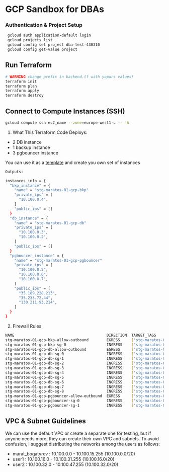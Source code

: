 # GCP Sandbox for DBAs

### Authentication & Project Setup
```bash 
 gcloud auth application-default login
 gcloud projects list
 gcloud config set project dba-test-430310
 gcloud config get-value project
```

## Run Terraform 
```bash 
# WARNING change prefix in backend.tf with yopurs values!
terraform init
terraform plan
terraform apply
terraform destroy
```

## Connect to Compute Instances (SSH)
```bash 
gcloud compute ssh ec2_name --zone=europe-west1-c -- -A
```

1. What This Terraform Code Deploys:
- 2 DB instance
- 1 backup instance
- 3 pgbouncer instance 

You can use it as a [template](env/staging/maratos_cluster_gcp1) and create you own set of instances 
```bash
Outputs:

instances_info = {
  "bkp_instance" = {
    "name" = "stg-maratos-01-gcp-bkp"
    "private_ips" = [
      "10.100.0.4",
    ]
    "public_ips" = []
  }
  "db_instance" = {
    "name" = "stg-maratos-01-gcp-db"
    "private_ips" = [
      "10.100.0.3",
      "10.100.0.2",
    ]
    "public_ips" = []
  }
  "pgbouncer_instance" = {
    "name" = "stg-maratos-01-gcp-pgbouncer"
    "private_ips" = [
      "10.100.0.5",
      "10.100.0.6",
      "10.100.0.7",
    ]
    "public_ips" = [
      "35.189.228.213",
      "35.233.72.44",
      "130.211.93.214",
    ]
  }
}
```

2. Firewall Rules
```bash
NAME                                         DIRECTION  TARGET_TAGS                       SOURCE_RANGES        ALLOWED                                     DISABLED
stg-maratos-01-gcp-bkp-allow-outbound        EGRESS     ['stg-maratos-01-gcp-bkp']                             [{'IPProtocol': 'all'}]                     False
stg-maratos-01-gcp-bkp-sg-0                  INGRESS    ['stg-maratos-01-gcp-bkp']        ['0.0.0.0/0']        [{'IPProtocol': 'tcp', 'ports': ['22']}]    False
stg-maratos-01-gcp-db-allow-outbound         EGRESS     ['stg-maratos-01-gcp-db']                              [{'IPProtocol': 'all'}]                     False
stg-maratos-01-gcp-db-sg-0                   INGRESS    ['stg-maratos-01-gcp-db']         ['10.100.0.3/32']    [{'IPProtocol': 'tcp', 'ports': ['8008']}]  False
stg-maratos-01-gcp-db-sg-1                   INGRESS    ['stg-maratos-01-gcp-db']         ['10.100.0.2/32']    [{'IPProtocol': 'tcp', 'ports': ['8008']}]  False
stg-maratos-01-gcp-db-sg-2                   INGRESS    ['stg-maratos-01-gcp-db']         ['10.100.0.3/32']    [{'IPProtocol': 'tcp', 'ports': ['5432']}]  False
stg-maratos-01-gcp-db-sg-3                   INGRESS    ['stg-maratos-01-gcp-db']         ['10.100.0.2/32']    [{'IPProtocol': 'tcp', 'ports': ['5432']}]  False
stg-maratos-01-gcp-db-sg-4                   INGRESS    ['stg-maratos-01-gcp-db']         ['10.100.0.4/32']    [{'IPProtocol': 'tcp', 'ports': ['5432']}]  False
stg-maratos-01-gcp-db-sg-5                   INGRESS    ['stg-maratos-01-gcp-db']         ['10.100.0.5/32']    [{'IPProtocol': 'tcp', 'ports': ['5432']}]  False
stg-maratos-01-gcp-db-sg-6                   INGRESS    ['stg-maratos-01-gcp-db']         ['10.100.0.6/32']    [{'IPProtocol': 'tcp', 'ports': ['5432']}]  False
stg-maratos-01-gcp-db-sg-7                   INGRESS    ['stg-maratos-01-gcp-db']         ['10.100.0.7/32']    [{'IPProtocol': 'tcp', 'ports': ['5432']}]  False
stg-maratos-01-gcp-db-sg-8                   INGRESS    ['stg-maratos-01-gcp-db']         ['0.0.0.0/0']        [{'IPProtocol': 'tcp', 'ports': ['22']}]    False
stg-maratos-01-gcp-pgbouncer-allow-outbound  EGRESS     ['stg-maratos-01-gcp-pgbouncer']                       [{'IPProtocol': 'all'}]                     False
stg-maratos-01-gcp-pgbouncer-sg-0            INGRESS    ['stg-maratos-01-gcp-pgbouncer']  ['188.2.97.250/32']  [{'IPProtocol': 'tcp', 'ports': ['6432']}]  False
stg-maratos-01-gcp-pgbouncer-sg-1            INGRESS    ['stg-maratos-01-gcp-pgbouncer']  ['0.0.0.0/0']        [{'IPProtocol': 'tcp', 'ports': ['22']}]    False
```

## VPC & Subnet Guidelines
We can use the default VPC or create a separate one for testing, but if anyone needs more, they can create their own VPC and subnets. To avoid confusion, I suggest distributing the networks among the users as follows:
- marat_bogatyrev : 10.100.0.0  - 10.100.15.255 (10.100.0.0/20)
- user1           : 10.100.16.0 - 10.100.31.255 (10.100.16.0/20)
- user2           : 10.100.32.0 - 10.100.47.255 (10.100.32.0/20)


